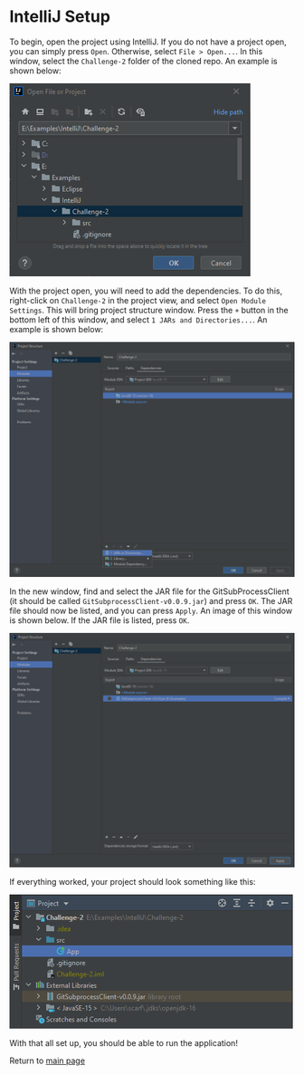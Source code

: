 # IntelliJ Setup

To begin, open the project using IntelliJ. If you do not have a project open, you can simply press ``Open``. Otherwise, select ``File > Open...``. In this window, select the ``Challenge-2`` folder of the cloned repo. An example is shown below:

![Open Project IntelliJ](./assets/images/OpenProjectIntelliJ.png)

With the project open, you will need to add the dependencies. To do this, right-click on ``Challenge-2`` in the project view, and select ``Open Module Settings``. This will bring project structure window. Press the ``+`` button in the bottom left of this window, and select ``1 JARs and Directories...``. An example is shown below:

![Project Structure IntelliJ](./assets/images/ProjectStructureIntelliJ.png)

In the new window, find and select the JAR file for the GitSubProcessClient (it should be called ``GitSubprocessClient-v0.0.9.jar``) and press ``OK``. The JAR file should now be listed, and you can press ``Apply``. An image of this window is shown below. If the JAR file is listed, press ``OK``.

![Project Structure 2 IntelliJ](./assets/images/ProjectStructure2IntelliJ.png)

If everything worked, your project should look something like this:

![End IntelliJ](./assets/images/EndIntelliJ.png)

With that all set up, you should be able to run the application!

Return to [main page](./)